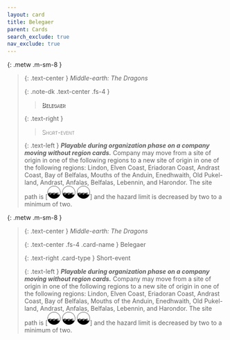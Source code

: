 ```yaml
---
layout: card
title: Belegaer
parent: Cards
search_exclude: true
nav_exclude: true
---
```


<style>
  card-name {
  font-variant: small-caps;
  font-weight: 600;
  color: white;
  text-shadow: 1px 1px 1px #000;
}
  
  card-type {
  font-variant: small-caps;
  font-weight: 200;
  color: white;
  text-shadow: 1px 1px 1px #000;
}  
  
</style>

{: .metw .m-sm-8 }
> {: .text-center }
> _Middle-earth: The Dragons_
> 
> {: .note-dk .text-center .fs-4 }
> > <card-name>Belegaer</card-name>
> 
> 
> {: .text-right }
> > <card-type>Short-event</card-type>
> 
> {: .text-left }
> _**Playable during organization phase on a company moving without region cards.**_ Company may move from a site of origin in one of the following regions to a new site of origin in one of the following regions: Lindon, Elven Coast, Eriadoran Coast, Andrast Coast, Bay of Belfalas, Mouths of the Anduin, Enedhwaith, Old Pukel-land, Andrast, Anfalas, Belfalas, Lebennin, and Harondor. The site path is \[![](/assets/images/coastalsea.svg) ![](/assets/images/coastalsea.svg) ![](/assets/images/coastalsea.svg)] and the hazard limit is decreased by two to a minimum of two. 

{: .metw .m-sm-8 }
> {: .text-center }
> _Middle-earth: The Dragons_
> 
> 
> {: .text-center .fs-4 .card-name }
> Belegaer
> 
> 
> {: .text-right .card-type }
> Short-event
> 
> 
> {: .text-left }
> _**Playable during organization phase on a company moving without region cards.**_ Company may move from a site of origin in one of the following regions to a new site of origin in one of the following regions: Lindon, Elven Coast, Eriadoran Coast, Andrast Coast, Bay of Belfalas, Mouths of the Anduin, Enedhwaith, Old Pukel-land, Andrast, Anfalas, Belfalas, Lebennin, and Harondor. The site path is \[![](/assets/images/coastalsea.svg) ![](/assets/images/coastalsea.svg) ![](/assets/images/coastalsea.svg)] and the hazard limit is decreased by two to a minimum of two. 
